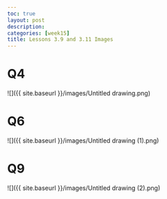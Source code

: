 ```yaml
---
toc: true
layout: post
description:
categories: [week15]
title: Lessons 3.9 and 3.11 Images
---
```


# Q4

![]({{ site.baseurl }}/images/Untitled drawing.png)

# Q6

![]({{ site.baseurl }}/images/Untitled drawing (1).png)

# Q9

![]({{ site.baseurl }}/images/Untitled drawing (2).png)